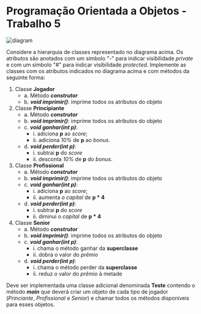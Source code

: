 # Programação Orientada a Objetos - Trabalho 5
![diagram](https://user-images.githubusercontent.com/51892110/89720661-02554880-d9ab-11ea-81fb-afb9368cad9f.png)

Considere a hierarquia de classes representado no diagrama acima. Os atributos são anotados com um símbolo "-" para
indicar visibilidade *private* e com um símbolo "#" para indicar visibilidade *protected*. Implemente as classes com
os atributos indicados no diagrama acima e com métodos da seguinte forma:

1. Classe **Jogador**
    - a. Método ***construtor***
    - b. ***void imprimir()***: imprime todos os atributos do objeto
2. Classe **Principiante**
    - a. Método ***construtor***
    - b. ***void imprimir()***: imprime todos os atributos do objeto
    - c. ***void ganhar(int p)***:
        - i. adiciona **p** ao *score*;
        - ii. adiciona *10%* de **p** ao *bonus*.
    - d. ***void perder(int p)***:
        - i. subtrai **p** do *score*
        - ii. desconta *10%* de **p** do *bonus*.
3. Classe **Profissional**
    - a. Método ***construtor***
    - b. ***void imprimir()***: imprime todos os atributos do objeto
    - c. ***void ganhar(int p)***:
        - i. adiciona **p** ao *score*;
        - ii. aumenta o *capital* de **p * 4**
    - d. ***void perder(int p)***:
        - i. subtrai **p** do *score*
        - ii. diminui o *capital* de **p * 4**
4. Classe **Senior**
    - a. Método ***construtor***
    - b. ***void imprimir()***: imprime todos os atributos do objeto
    - c. ***void ganhar(int p)***:
        - i. chama o método ganhar da **superclasse**
        - ii. dobra o valor do *prêmio*
    - d. ***void perder(int p)***:
        - i. chama o método perder da **superclasse**
        - ii. reduz o valor do *prêmio* à metade

Deve ser implementada uma classe adicional denominada **Teste** contendo o método ***main*** que deverá criar um
objeto de cada tipo de jogador (*Princiante*, *Profissional* e *Senior*) e chamar todos os métodos disponíveis para
esses objetos.